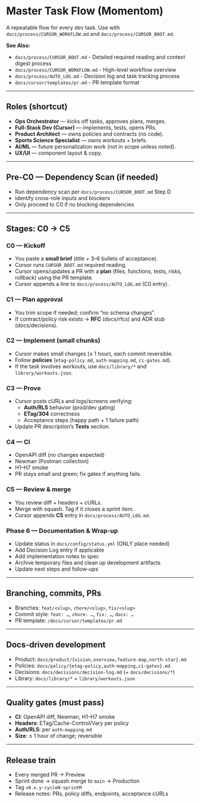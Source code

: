 # Master Task Flow (Momentom)

A repeatable flow for every dev task. Use with `docs/process/CURSOR_WORKFLOW.md` and `docs/process/CURSOR_BOOT.md`.

**See Also:**
- `docs/process/CURSOR_BOOT.md` - Detailed required reading and context digest process
- `docs/process/CURSOR_WORKFLOW.md` - High-level workflow overview
- `docs/process/AUTO_LOG.md` - Decision log and task tracking process
- `docs/cursor/templates/pr.md` - PR template format

---

## Roles (shortcut)
- **Ops Orchestrator** — kicks off tasks, approves plans, merges.
- **Full-Stack Dev (Cursor)** — implements, tests, opens PRs.
- **Product Architect** — owns policies and contracts (no code).
- **Sports Science Specialist** — owns workouts + briefs.
- **AI/ML** — future personalization work (not in scope unless noted).
- **UX/UI** — component layout & copy.

---

## Pre-C0 — Dependency Scan (if needed)
- Run dependency scan per `docs/process/CURSOR_BOOT.md` Step D
- Identify cross-role inputs and blockers
- Only proceed to C0 if no blocking dependencies

---

## Stages: C0 → C5

### C0 — Kickoff
- You paste a **small brief** (title + 3–6 bullets of acceptance).
- Cursor runs `CURSOR_BOOT.md` required reading.
- Cursor opens/updates a PR with a **plan** (files, functions, tests, risks, rollback) using the PR template.
- Cursor appends a line to `docs/process/AUTO_LOG.md` (C0 entry).

### C1 — Plan approval
- You trim scope if needed; confirm “no schema changes”.
- If contract/policy risk exists → **RFC** (docs/rfcs) and ADR stub (docs/decisions).

### C2 — Implement (small chunks)
- Cursor makes small changes (≤ 1 hour), each commit reversible.
- Follow **policies** (`etag-policy.md`, `auth-mapping.md`, `ci-gates.md`).
- If the task involves workouts, use `docs/library/*` and `library/workouts.json`.

### C3 — Prove
- Cursor posts cURLs and logs/screens verifying:
  - **Auth/RLS** behavior (prod/dev gating)
  - **ETag/304** correctness
  - Acceptance steps (happy path + 1 failure path)
- Update PR description’s **Tests** section.

### C4 — CI
- OpenAPI diff (no changes expected)  
- Newman (Postman collection)  
- H1–H7 smoke
- PR stays small and green; fix gates if anything fails.

### C5 — Review & merge
- You review diff + headers + cURLs.
- Merge with squash. Tag if it closes a sprint item.
- Cursor appends **C5** entry in `docs/process/AUTO_LOG.md`.

### Phase 6 — Documentation & Wrap-up
- Update status in `docs/config/status.yml` (ONLY place needed)
- Add Decision Log entry if applicable
- Add implementation notes to spec
- Archive temporary files and clean up development artifacts
- Update next steps and follow-ups

---

## Branching, commits, PRs
- Branches: `feat/<slug>`, `chore/<slug>`, `fix/<slug>`
- Commit style: `feat: …`, `chore: …`, `fix: …`, `docs: …`
- PR template: `/docs/cursor/templates/pr.md`

---

## Docs-driven development
- Product: `docs/product/{vision,overview,feature-map,north-star}.md`
- Policies: `docs/policy/{etag-policy,auth-mapping,ci-gates}.md`
- Decisions: `docs/decisions/decision-log.md` (+ `docs/decisions/*`)
- Library: `docs/library/*` + `library/workouts.json`

---

## Quality gates (must pass)
- **CI**: OpenAPI diff, Newman, H1–H7 smoke
- **Headers**: ETag/Cache-Control/Vary per policy
- **Auth/RLS**: per `auth-mapping.md`
- **Size**: ≤ 1 hour of change; reversible

---

## Release train
- Every merged PR → Preview
- Sprint done → squash merge to `main` → Production
- Tag `v0.x.y-cycleN-sprintM`
- Release notes: PRs, policy diffs, endpoints, acceptance cURLs